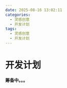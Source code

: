 ```yaml
---
date: 2025-08-16 13:02:11
categories:
  - 灵感创意
  - 开发计划
tags:
  - 灵感创意
  - 开发计划
---
```


# 开发计划

**筹备中。。。**
